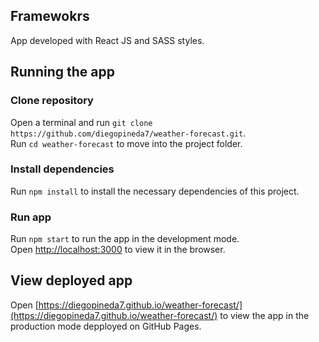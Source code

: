 ## Framewokrs

App developed with React JS and SASS styles. 

## Running the app

### Clone repository

Open a terminal and run `git clone https://github.com/diegopineda7/weather-forecast.git`.<br />
Run `cd weather-forecast` to move into the project folder.

### Install dependencies

Run `npm install` to install the necessary dependencies of this project. 

### Run app

Run `npm start` to run the app in the development mode.<br />
Open [http://localhost:3000](http://localhost:3000) to view it in the browser.

## View deployed app

Open [https://diegopineda7.github.io/weather-forecast/](https://diegopineda7.github.io/weather-forecast/) to view the app in the production mode depployed on GitHub Pages.
